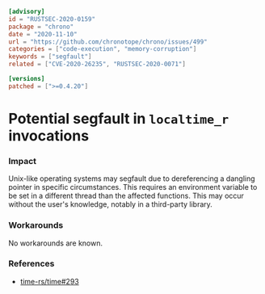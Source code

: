 ```toml
[advisory]
id = "RUSTSEC-2020-0159"
package = "chrono"
date = "2020-11-10"
url = "https://github.com/chronotope/chrono/issues/499"
categories = ["code-execution", "memory-corruption"]
keywords = ["segfault"]
related = ["CVE-2020-26235", "RUSTSEC-2020-0071"]

[versions]
patched = [">=0.4.20"]
```

# Potential segfault in `localtime_r` invocations

### Impact

Unix-like operating systems may segfault due to dereferencing a dangling pointer in specific circumstances. This requires an environment variable to be set in a different thread than the affected functions. This may occur without the user's knowledge, notably in a third-party library.

### Workarounds

No workarounds are known.

### References

- [time-rs/time#293](https://github.com/time-rs/time/issues/293)

